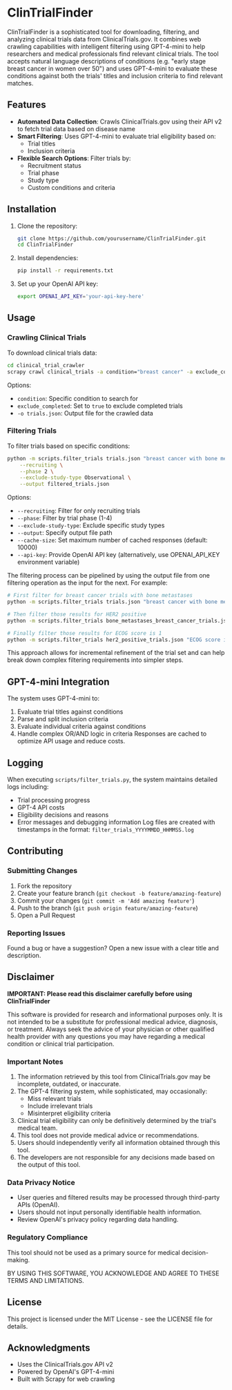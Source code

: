 # ClinTrialFinder

ClinTrialFinder is a sophisticated tool for downloading, filtering, and analyzing clinical trials data from ClinicalTrials.gov. It combines web crawling capabilities with intelligent filtering using GPT-4-mini to help researchers and medical professionals find relevant clinical trials. The tool accepts natural language descriptions of conditions (e.g. "early stage breast cancer in women over 50") and uses GPT-4-mini to evaluate these conditions against both the trials' titles and inclusion criteria to find relevant matches.

## Features

- **Automated Data Collection**: Crawls ClinicalTrials.gov using their API v2 to fetch trial data based on disease name
- **Smart Filtering**: Uses GPT-4-mini to evaluate trial eligibility based on:
  - Trial titles
  - Inclusion criteria
- **Flexible Search Options**: Filter trials by:
  - Recruitment status
  - Trial phase
  - Study type
  - Custom conditions and criteria

## Installation

1. Clone the repository:

   ```bash
   git clone https://github.com/yourusername/ClinTrialFinder.git
   cd ClinTrialFinder
   ```

2. Install dependencies:

   ```bash
   pip install -r requirements.txt
   ```

3. Set up your OpenAI API key:

   ```bash
   export OPENAI_API_KEY='your-api-key-here'
   ```

## Usage

### Crawling Clinical Trials

To download clinical trials data:

```bash
cd clinical_trial_crawler
scrapy crawl clinical_trials -a condition="breast cancer" -a exclude_completed=true -o trials.json
```

Options:

- `condition`: Specific condition to search for
- `exclude_completed`: Set to `true` to exclude completed trials
- `-o trials.json`: Output file for the crawled data

### Filtering Trials

To filter trials based on specific conditions:

```bash
python -m scripts.filter_trials trials.json "breast cancer with bone metastases" "HER2 positive" "ECOG score is 1" \
    --recruiting \
    --phase 2 \
    --exclude-study-type Observational \
    --output filtered_trials.json
```

Options:

- `--recruiting`: Filter for only recruiting trials
- `--phase`: Filter by trial phase (1-4)
- `--exclude-study-type`: Exclude specific study types
- `--output`: Specify output file path
- `--cache-size`: Set maximum number of cached responses (default: 10000)
- `--api-key`: Provide OpenAI API key (alternatively, use OPENAI_API_KEY environment variable)

The filtering process can be pipelined by using the output file from one filtering operation as the input for the next. For example:

```bash
# First filter for breast cancer trials with bone metastases
python -m scripts.filter_trials trials.json "breast cancer with bone metastases" --output bone_metastases_breast_cancer_trials.json

# Then filter those results for HER2 positive
python -m scripts.filter_trials bone_metastases_breast_cancer_trials.json "HER2 positive" --output her2_positive_trials.json

# Finally filter those results for ECOG score is 1
python -m scripts.filter_trials her2_positive_trials.json "ECOG score is 1" --output ecog_1_trials.json
```

This approach allows for incremental refinement of the trial set and can help break down complex filtering requirements into simpler steps.

## GPT-4-mini Integration

The system uses GPT-4-mini to:

1. Evaluate trial titles against conditions
2. Parse and split inclusion criteria
3. Evaluate individual criteria against conditions
4. Handle complex OR/AND logic in criteria
Responses are cached to optimize API usage and reduce costs.

## Logging

When executing `scripts/filter_trials.py`, the system maintains detailed logs including:

- Trial processing progress
- GPT-4 API costs
- Eligibility decisions and reasons
- Error messages and debugging information
Log files are created with timestamps in the format: `filter_trials_YYYYMMDD_HHMMSS.log`

## Contributing

### Submitting Changes

1. Fork the repository
2. Create your feature branch (`git checkout -b feature/amazing-feature`)
3. Commit your changes (`git commit -m 'Add amazing feature'`)
4. Push to the branch (`git push origin feature/amazing-feature`)
5. Open a Pull Request

### Reporting Issues

Found a bug or have a suggestion? Open a new issue with a clear title and description.

## Disclaimer

**IMPORTANT: Please read this disclaimer carefully before using ClinTrialFinder**

This software is provided for research and informational purposes only. It is not intended to be a substitute for professional medical advice, diagnosis, or treatment. Always seek the advice of your physician or other qualified health provider with any questions you may have regarding a medical condition or clinical trial participation.

### Important Notes

1. The information retrieved by this tool from ClinicalTrials.gov may be incomplete, outdated, or inaccurate.
2. The GPT-4 filtering system, while sophisticated, may occasionally:
   - Miss relevant trials
   - Include irrelevant trials
   - Misinterpret eligibility criteria
3. Clinical trial eligibility can only be definitively determined by the trial's medical team.
4. This tool does not provide medical advice or recommendations.
5. Users should independently verify all information obtained through this tool.
6. The developers are not responsible for any decisions made based on the output of this tool.

### Data Privacy Notice

- User queries and filtered results may be processed through third-party APIs (OpenAI).
- Users should not input personally identifiable health information.
- Review OpenAI's privacy policy regarding data handling.

### Regulatory Compliance

This tool should not be used as a primary source for medical decision-making.

BY USING THIS SOFTWARE, YOU ACKNOWLEDGE AND AGREE TO THESE TERMS AND LIMITATIONS.

## License

This project is licensed under the MIT License - see the LICENSE file for details.

## Acknowledgments

- Uses the ClinicalTrials.gov API v2
- Powered by OpenAI's GPT-4-mini
- Built with Scrapy for web crawling
